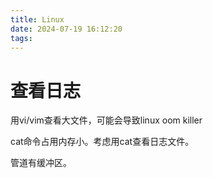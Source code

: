 ```yaml
---
title: Linux
date: 2024-07-19 16:12:20
tags:
---
```


# 查看日志

用vi/vim查看大文件，可能会导致linux oom killer

cat命令占用内存小。考虑用cat查看日志文件。

管道有缓冲区。

